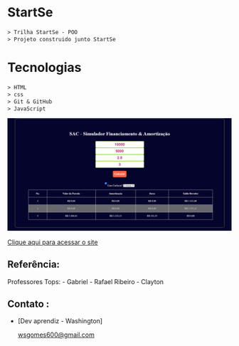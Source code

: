 # StartSe 
    > Trilha StartSe - POO
    > Projeto construido junto StartSe

#  Tecnologias
    > HTML 
    > css
    > Git & GitHub
    > JavaScript


 ![preview](./preview.png)


[Clique aqui para acessar o site](https://washingtongomes.github.io/simulador-financeiro/)


## Referência:

Professores Tops:
    - Gabriel
    - Rafael Ribeiro
    - Clayton

## Contato :
- [Dev aprendiz - Washington]

    wsgomes600@gmail.com
